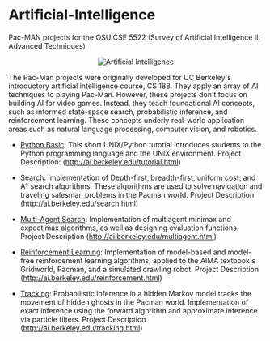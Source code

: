 # Artificial-Intelligence
Pac-MAN projects for the OSU CSE 5522 (Survey of Artificial Intelligence II: Advanced Techniques)

<p align="center">
  <img src="http://ai.berkeley.edu/images/pacman_game.gif" alt="Artificial Intelligence"/>
</p>

The Pac-Man projects were originally developed for UC Berkeley's introductory artificial intelligence course, CS 188. They apply an array of AI techniques to playing Pac-Man. However, these projects don't focus on building AI for video games. Instead, they teach foundational AI concepts, such as informed state-space search, probabilistic inference, and reinforcement learning. These concepts underly real-world application areas such as natural language processing, computer vision, and robotics.


* [Python Basic](./python-basic): This short UNIX/Python tutorial introduces students to the Python programming language and the UNIX environment. Project Description: (http://ai.berkeley.edu/tutorial.html)

* [Search](./search): Implementation of Depth-first, breadth-first, uniform cost, and A\* search algorithms. These algorithms are used to solve navigation and traveling salesman problems in the Pacman world. Project Description (http://ai.berkeley.edu/search.html)

* [Multi-Agent Search](./multiagent): Implementation of  multiagent minimax and expectimax algorithms, as well as designing evaluation functions. Project Description (http://ai.berkeley.edu/multiagent.html)

* [Reinforcement Learning](./reinforcement): Implementation of  model-based and model-free reinforcement learning algorithms, applied to the AIMA textbook's Gridworld, Pacman, and a simulated crawling robot. Project Description (http://ai.berkeley.edu/reinforcement.html)

* [Tracking](./tracking): Probabilistic inference in a hidden Markov model tracks the movement of hidden ghosts in the Pacman world. Implementation of exact inference using the forward algorithm and approximate inference via particle filters. Project Description (http://ai.berkeley.edu/tracking.html)
